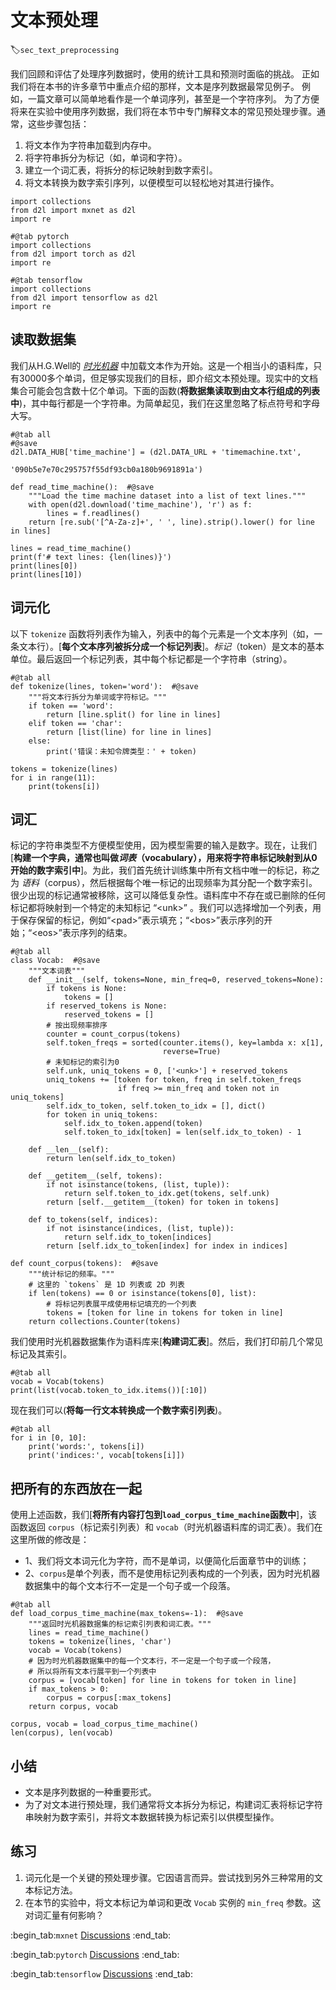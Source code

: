 # 文本预处理
:label:`sec_text_preprocessing`

我们回顾和评估了处理序列数据时，使用的统计工具和预测时面临的挑战。
正如我们将在本书的许多章节中重点介绍的那样，文本是序列数据最常见例子。
例如，一篇文章可以简单地看作是一个单词序列，甚至是一个字符序列。
为了方便将来在实验中使用序列数据，我们将在本节中专门解释文本的常见预处理步骤。通常，这些步骤包括：

1. 将文本作为字符串加载到内存中。
1. 将字符串拆分为标记（如，单词和字符）。
1. 建立一个词汇表，将拆分的标记映射到数字索引。
1. 将文本转换为数字索引序列，以便模型可以轻松地对其进行操作。

```{.python .input}
import collections
from d2l import mxnet as d2l
import re
```

```{.python .input}
#@tab pytorch
import collections
from d2l import torch as d2l
import re
```

```{.python .input}
#@tab tensorflow
import collections
from d2l import tensorflow as d2l
import re
```

## 读取数据集

我们从H.G.Well的 [*时光机器*](http://www.gutenberg.org/ebooks/35) 中加载文本作为开始。这是一个相当小的语料库，只有30000多个单词，但足够实现我们的目标，即介绍文本预处理。现实中的文档集合可能会包含数十亿个单词。下面的函数(**将数据集读取到由文本行组成的列表中**)，其中每行都是一个字符串。为简单起见，我们在这里忽略了标点符号和字母大写。

```{.python .input}
#@tab all
#@save
d2l.DATA_HUB['time_machine'] = (d2l.DATA_URL + 'timemachine.txt',
                                '090b5e7e70c295757f55df93cb0a180b9691891a')

def read_time_machine():  #@save
    """Load the time machine dataset into a list of text lines."""
    with open(d2l.download('time_machine'), 'r') as f:
        lines = f.readlines()
    return [re.sub('[^A-Za-z]+', ' ', line).strip().lower() for line in lines]

lines = read_time_machine()
print(f'# text lines: {len(lines)}')
print(lines[0])
print(lines[10])
```

## 词元化

以下 `tokenize` 函数将列表作为输入，列表中的每个元素是一个文本序列（如，一条文本行）。[**每个文本序列被拆分成一个标记列表**]。*标记*（token）是文本的基本单位。最后返回一个标记列表，其中每个标记都是一个字符串（string）。

```{.python .input}
#@tab all
def tokenize(lines, token='word'):  #@save
    """将文本行拆分为单词或字符标记。"""
    if token == 'word':
        return [line.split() for line in lines]
    elif token == 'char':
        return [list(line) for line in lines]
    else:
        print('错误：未知令牌类型：' + token)

tokens = tokenize(lines)
for i in range(11):
    print(tokens[i])
```

## 词汇

标记的字符串类型不方便模型使用，因为模型需要的输入是数字。现在，让我们[**构建一个字典，通常也叫做*词表*（vocabulary），用来将字符串标记映射到从$0$开始的数字索引中**]。为此，我们首先统计训练集中所有文档中唯一的标记，称之为 *语料*（corpus），然后根据每个唯一标记的出现频率为其分配一个数字索引。很少出现的标记通常被移除，这可以降低复杂性。语料库中不存在或已删除的任何标记都将映射到一个特定的未知标记 “&lt;unk&gt;” 。我们可以选择增加一个列表，用于保存保留的标记，例如“&lt;pad&gt;”表示填充；“&lt;bos&gt;”表示序列的开始；“&lt;eos&gt;”表示序列的结束。

```{.python .input}
#@tab all
class Vocab:  #@save
    """文本词表"""
    def __init__(self, tokens=None, min_freq=0, reserved_tokens=None):
        if tokens is None:
            tokens = []
        if reserved_tokens is None:
            reserved_tokens = [] 
        # 按出现频率排序
        counter = count_corpus(tokens)
        self.token_freqs = sorted(counter.items(), key=lambda x: x[1],
                                  reverse=True)
        # 未知标记的索引为0
        self.unk, uniq_tokens = 0, ['<unk>'] + reserved_tokens
        uniq_tokens += [token for token, freq in self.token_freqs
                        if freq >= min_freq and token not in uniq_tokens]
        self.idx_to_token, self.token_to_idx = [], dict()
        for token in uniq_tokens:
            self.idx_to_token.append(token)
            self.token_to_idx[token] = len(self.idx_to_token) - 1

    def __len__(self):
        return len(self.idx_to_token)

    def __getitem__(self, tokens):
        if not isinstance(tokens, (list, tuple)):
            return self.token_to_idx.get(tokens, self.unk)
        return [self.__getitem__(token) for token in tokens]

    def to_tokens(self, indices):
        if not isinstance(indices, (list, tuple)):
            return self.idx_to_token[indices]
        return [self.idx_to_token[index] for index in indices]

def count_corpus(tokens):  #@save
    """统计标记的频率。"""
    # 这里的 `tokens` 是 1D 列表或 2D 列表
    if len(tokens) == 0 or isinstance(tokens[0], list):
        # 将标记列表展平成使用标记填充的一个列表
        tokens = [token for line in tokens for token in line]
    return collections.Counter(tokens)
```

我们使用时光机器数据集作为语料库来[**构建词汇表**]。然后，我们打印前几个常见标记及其索引。

```{.python .input}
#@tab all
vocab = Vocab(tokens)
print(list(vocab.token_to_idx.items())[:10])
```

现在我们可以(**将每一行文本转换成一个数字索引列表**)。

```{.python .input}
#@tab all
for i in [0, 10]:
    print('words:', tokens[i])
    print('indices:', vocab[tokens[i]])
```

## 把所有的东西放在一起

使用上述函数，我们[**将所有内容打包到`load_corpus_time_machine`函数中**]，该函数返回 `corpus`（标记索引列表）和 `vocab`（时光机器语料库的词汇表）。我们在这里所做的修改是：
- 1、我们将文本词元化为字符，而不是单词，以便简化后面章节中的训练；
- 2、`corpus`是单个列表，而不是使用标记列表构成的一个列表，因为时光机器数据集中的每个文本行不一定是一个句子或一个段落。

```{.python .input}
#@tab all
def load_corpus_time_machine(max_tokens=-1):  #@save
    """返回时光机器数据集的标记索引列表和词汇表。"""
    lines = read_time_machine()
    tokens = tokenize(lines, 'char')
    vocab = Vocab(tokens)
    # 因为时光机器数据集中的每一个文本行，不一定是一个句子或一个段落，
    # 所以将所有文本行展平到一个列表中
    corpus = [vocab[token] for line in tokens for token in line]
    if max_tokens > 0:
        corpus = corpus[:max_tokens]
    return corpus, vocab

corpus, vocab = load_corpus_time_machine()
len(corpus), len(vocab)
```

## 小结

* 文本是序列数据的一种重要形式。
* 为了对文本进行预处理，我们通常将文本拆分为标记，构建词汇表将标记字符串映射为数字索引，并将文本数据转换为标记索引以供模型操作。

## 练习

1. 词元化是一个关键的预处理步骤。它因语言而异。尝试找到另外三种常用的文本标记方法。
1. 在本节的实验中，将文本标记为单词和更改 `Vocab` 实例的 `min_freq` 参数。这对词汇量有何影响？

:begin_tab:`mxnet`
[Discussions](https://discuss.d2l.ai/t/2093)
:end_tab:

:begin_tab:`pytorch`
[Discussions](https://discuss.d2l.ai/t/2094)
:end_tab:

:begin_tab:`tensorflow`
[Discussions](https://discuss.d2l.ai/t/2095)
:end_tab:
